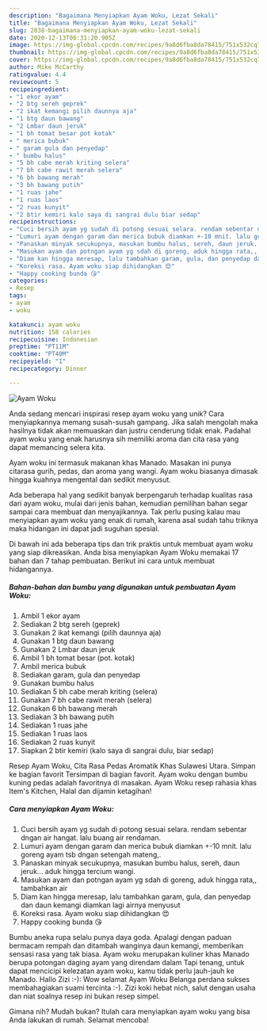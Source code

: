 ```yaml
---
description: "Bagaimana Menyiapkan Ayam Woku, Lezat Sekali"
title: "Bagaimana Menyiapkan Ayam Woku, Lezat Sekali"
slug: 2838-bagaimana-menyiapkan-ayam-woku-lezat-sekali
date: 2020-12-13T06:31:20.905Z
image: https://img-global.cpcdn.com/recipes/9a8d6fba8da78415/751x532cq70/ayam-woku-foto-resep-utama.jpg
thumbnail: https://img-global.cpcdn.com/recipes/9a8d6fba8da78415/751x532cq70/ayam-woku-foto-resep-utama.jpg
cover: https://img-global.cpcdn.com/recipes/9a8d6fba8da78415/751x532cq70/ayam-woku-foto-resep-utama.jpg
author: Mike McCarthy
ratingvalue: 4.4
reviewcount: 5
recipeingredient:
- "1 ekor ayam"
- "2 btg sereh geprek"
- "2 ikat kemangi pilih daunnya aja"
- "1 btg daun bawang"
- "2 Lmbar daun jeruk"
- "1 bh tomat besar pot kotak"
- " merica bubuk"
- " garam gula dan penyedap"
- " bumbu halus"
- "5 bh cabe merah kriting selera"
- "7 bh cabe rawit merah selera"
- "6 bh bawang merah"
- "3 bh bawang putih"
- "1 ruas jahe"
- "1 ruas laos"
- "2 ruas kunyit"
- "2 btir kemiri kalo saya di sangrai dulu biar sedap"
recipeinstructions:
- "Cuci bersih ayam yg sudah di potong sesuai selara. rendam sebentar dngan air hangat. lalu buang air rendaman."
- "Lumuri ayam dengan garam dan merica bubuk diamkan +-10 mnit. lalu goreng ayam tsb dngan setengah mateng,."
- "Panaskan minyak secukupnya, masukan bumbu halus, sereh, daun jeruk... aduk hingga tercium wangi."
- "Masukan ayam dan potngan ayam yg sdah di goreng, aduk hingga rata,, tambahkan air"
- "Diam kan hingga meresap, lalu tambahkan garam, gula, dan penyedap dan daun kemangi diamkan lagi airnya menyusut"
- "Koreksi rasa. Ayam woku siap dihidangkan 😍"
- "Happy cooking bunda 😘"
categories:
- Resep
tags:
- ayam
- woku

katakunci: ayam woku 
nutrition: 158 calories
recipecuisine: Indonesian
preptime: "PT11M"
cooktime: "PT40M"
recipeyield: "1"
recipecategory: Dinner

---
```



![Ayam Woku](https://img-global.cpcdn.com/recipes/9a8d6fba8da78415/751x532cq70/ayam-woku-foto-resep-utama.jpg)

Anda sedang mencari inspirasi resep ayam woku yang unik? Cara menyiapkannya memang susah-susah gampang. Jika salah mengolah maka hasilnya tidak akan memuaskan dan justru cenderung tidak enak. Padahal ayam woku yang enak harusnya sih memiliki aroma dan cita rasa yang dapat memancing selera kita.

Ayam woku ini termasuk makanan khas Manado. Masakan ini punya citarasa gurih, pedas, dan aroma yang wangi. Ayam woku biasanya dimasak hingga kuahnya mengental dan sedikit menyusut.

Ada beberapa hal yang sedikit banyak berpengaruh terhadap kualitas rasa dari ayam woku, mulai dari jenis bahan, kemudian pemilihan bahan segar sampai cara membuat dan menyajikannya. Tak perlu pusing kalau mau menyiapkan ayam woku yang enak di rumah, karena asal sudah tahu triknya maka hidangan ini dapat jadi suguhan spesial.


Di bawah ini ada beberapa tips dan trik praktis untuk membuat ayam woku yang siap dikreasikan. Anda bisa menyiapkan Ayam Woku memakai 17 bahan dan 7 tahap pembuatan. Berikut ini cara untuk membuat hidangannya.

<!--inarticleads1-->

##### Bahan-bahan dan bumbu yang digunakan untuk pembuatan Ayam Woku:

1. Ambil 1 ekor ayam
1. Sediakan 2 btg sereh (geprek)
1. Gunakan 2 ikat kemangi (pilih daunnya aja)
1. Gunakan 1 btg daun bawang
1. Gunakan 2 Lmbar daun jeruk
1. Ambil 1 bh tomat besar (pot. kotak)
1. Ambil  merica bubuk
1. Sediakan  garam, gula dan penyedap
1. Gunakan  bumbu halus
1. Sediakan 5 bh cabe merah kriting (selera)
1. Gunakan 7 bh cabe rawit merah (selera)
1. Gunakan 6 bh bawang merah
1. Sediakan 3 bh bawang putih
1. Sediakan 1 ruas jahe
1. Sediakan 1 ruas laos
1. Sediakan 2 ruas kunyit
1. Siapkan 2 btir kemiri (kalo saya di sangrai dulu, biar sedap)


Resep Ayam Woku, Cita Rasa Pedas Aromatik Khas Sulawesi Utara. Simpan ke bagian favorit Tersimpan di bagian favorit. Ayam woku dengan bumbu kuning pedas adalah favoritnya di masakan. Ayam Woku resep rahasia khas Item&#39;s Kitchen, Halal dan dijamin ketagihan! 

<!--inarticleads2-->

##### Cara menyiapkan Ayam Woku:

1. Cuci bersih ayam yg sudah di potong sesuai selara. rendam sebentar dngan air hangat. lalu buang air rendaman.
1. Lumuri ayam dengan garam dan merica bubuk diamkan +-10 mnit. lalu goreng ayam tsb dngan setengah mateng,.
1. Panaskan minyak secukupnya, masukan bumbu halus, sereh, daun jeruk... aduk hingga tercium wangi.
1. Masukan ayam dan potngan ayam yg sdah di goreng, aduk hingga rata,, tambahkan air
1. Diam kan hingga meresap, lalu tambahkan garam, gula, dan penyedap dan daun kemangi diamkan lagi airnya menyusut
1. Koreksi rasa. Ayam woku siap dihidangkan 😍
1. Happy cooking bunda 😘


Bumbu aneka rupa selalu punya daya goda. Apalagi dengan paduan bermacam rempah dan ditambah wanginya daun kemangi, memberikan sensasi rasa yang tak biasa. Ayam woku merupakan kuliner khas Manado berupa potongan daging ayam yang direndam dalam Tapi tenang, untuk dapat mencicipi kelezatan ayam woku, kamu tidak perlu jauh-jauh ke Manado. Hallo Zizi :-): Wow selamat Ayam Woku Belanga perdana sukses membahagiakan suami tercinta :-). Zizi koki hebat nich, salut dengan usaha dan niat soalnya resep ini bukan resep simpel. 

Gimana nih? Mudah bukan? Itulah cara menyiapkan ayam woku yang bisa Anda lakukan di rumah. Selamat mencoba!
